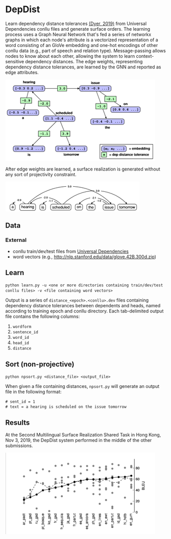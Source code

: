 # DepDist
Learn dependency distance tolerances [(Dyer, 2019)](https://www.aclweb.org/anthology/W19-7807.pdf) from Universal Dependencies conllu files and generate surface orders. The learning process uses a Graph Neural Network that's fed a series of networkx graphs in which each node's attribute is a vectorized representation of a word consisting of an GloVe embedding and one-hot encodings of other conllu data (e.g., part of speech and relation type). Message-passing allows nodes to know about each other, allowing the system to learn context-sensitive dependency distances. The edge weights, representing dependency distance tolerances, are learned by the GNN and reported as edge attributes.

![GNN](/img/input.png)

After edge weights are learned, a surface realization is generated without any sort of projectivity constraint.

![surface realization](/img/output.png)

## Data

### External
* conllu train/dev/test files from [Universal Dependencies](https://github.com/UniversalDependencies/)
* word vectors (e.g., http://nlp.stanford.edu/data/glove.42B.300d.zip)

## Learn
`python learn.py -u <one or more directories containing train/dev/test conllu files> -v <file containing word vectors>`

Output is a series of `distance_<epoch>.<conllu>.dev` files containing dependency distance tolerances between dependents and heads, named according to training epoch and conllu directory. Each tab-delimited output file contains the following columns:
1. `wordform`
1. `sentence_id`
1. `word_id`
1. `head_id`
1. `distance`

## Sort (non-projective)
`python npsort.py <distance_file> <output_file>`

When given a file containing distances, `npsort.py` will generate an output file in the following format:
```
# sent_id = 1
# text = a hearing is scheduled on the issue tomorrow
```

## Results
At the Second Multilingual Surface Realization Shared Task in Hong Kong, Nov 3, 2019, the DepDist system performed in the middle of the other submissions.

![shared task](/img/results.png)
